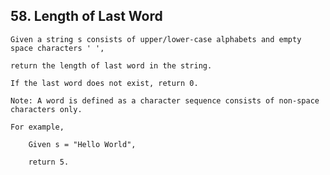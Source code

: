 ## 58\. Length of Last Word

    Given a string s consists of upper/lower-case alphabets and empty space characters ' ', 
    
    return the length of last word in the string.

    If the last word does not exist, return 0.

    Note: A word is defined as a character sequence consists of non-space characters only.

    For example,
    
        Given s = "Hello World",
      
        return 5. 
